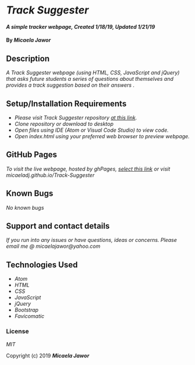 # _Track Suggester_

#### _A simple tracker webpage, Created 1/18/19, Updated 1/21/19_

#### By _**Micaela Jawor**_

## Description

_A Track Suggester webpage (using HTML, CSS, JavaScript and jQuery) that asks future students a series of questions about themselves and provides a track suggestion based on their answers
._

## Setup/Installation Requirements

* _Please visit Track Suggester repository <a href="https://github.com/MicaelaDJ/Track-Suggester">at this link</a>._
* _Clone repository or download to desktop_
* _Open files using IDE (Atom or Visual Code Studio) to view code._
* _Open index.html using your preferred web browser to preview webpage._


## GitHub Pages

_To visit the live webpage, hosted by ghPages, <a href="https://micaeladj.github.io/Track-Suggester/">select this link</a> or visit micaeladj.github.io/Track-Suggester_

## Known Bugs

_No known bugs_

## Support and contact details

_If you run into any issues or have questions, ideas or concerns.  Please email me @ micaelajawor@yahoo.com_

## Technologies Used

* _Atom_
* _HTML_
* _CSS_
* _JavaScript_
* _jQuery_
* _Bootstrap_
* _Favicomatic_

### License

*MIT*

Copyright (c) 2019 **_Micaela Jawor_**
